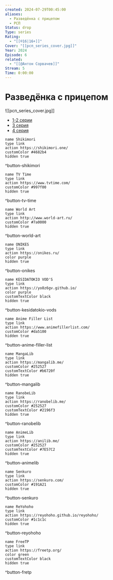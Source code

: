 ```yaml
---
created: 2024-07-29T00:45:00
aliases:
  - Разведëнка с прицепом
  - РСП
Status: drop
Type: series
Rating:
  - "[[®️16|16+]]"
Cover: "[[рсп_series_cover.jpg]]"
Year: 2024
Episode: 6
related:
  - "[[@Антон Сорвачев]]"
Stream: 5
Time: 0:00:00
---
```


# Разведëнка с прицепом

![[рсп_series_cover.jpg]]

 - [1-2 серии](https://boosty.to/sorvachev/posts/3c643915-b2ca-4c0f-b7bd-c92c391ee341)
 - [3 серия](https://boosty.to/sorvachev/posts/19473b31-6e7c-434c-a0a0-88ea1fb0e465)
 - [4 серия](https://boosty.to/sorvachev/posts/b2a829d6-702b-439b-8ae4-68c9ea0d459d)

```button
name Shikimori
type link
action https://shikimori.one/
customColor #4682b4
hidden true
```
^button-shikimori

```button
name TV Time
type link
action https://www.tvtime.com/
customColor #997f00
hidden true
```
^button-tv-time

```button
name World Art
type link
action http://www.world-art.ru/
customColor #7a0000
hidden true
```
^button-world-art

```button
name ONIKES
type link
action https://onikes.ru/
color purple
hidden true
```
^button-onikes

```button
name KESIDATOKIO VOD'S
type link
action https://yo8z6gv.github.io/
color purple
customTextColor black
hidden true
```
^button-kesidatokio-vods

```button
name Anime Filler List
type link
action https://www.animefillerlist.com/
customColor #da5100
hidden true
```
^button-anime-filler-list

```button
name MangaLib
type link
action https://mangalib.me/
customColor #252527
customTextColor #b6720f
hidden true
```
^button-mangalib

```button
name RanobeLib
type link
action https://ranobelib.me/
customColor #252527
customTextColor #2196f3
hidden true
```
^button-ranobelib

```button
name AnimeLib
type link
action https://anilib.me/
customColor #252527
customTextColor #7E57C2
hidden true
```
^button-animelib

```button
name Senkuro
type link
action https://senkuro.com/
customColor #191A21
hidden true
```
^button-senkuro

```button
name ReYohoho
type link
action https://reyohoho.github.io/reyohoho/
customColor #1c1c1c
hidden true
```
^button-reyohoho

```button
name FreeTP
type link
action https://freetp.org/
color green
customTextColor black
hidden true
```
^button-fretp
